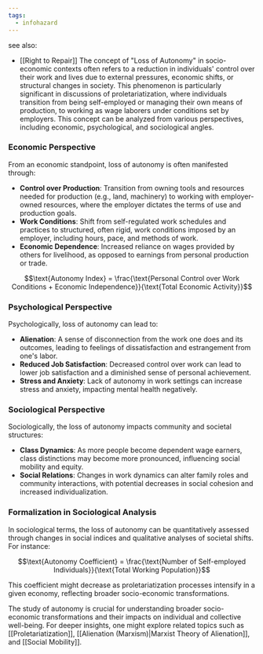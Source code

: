 ```yaml
---
tags:
  - infohazard
---
```


see also:
- [[Right to Repair]]
The concept of "Loss of Autonomy" in socio-economic contexts often refers to a reduction in individuals' control over their work and lives due to external pressures, economic shifts, or structural changes in society. This phenomenon is particularly significant in discussions of proletariatization, where individuals transition from being self-employed or managing their own means of production, to working as wage laborers under conditions set by employers. This concept can be analyzed from various perspectives, including economic, psychological, and sociological angles.

### Economic Perspective

From an economic standpoint, loss of autonomy is often manifested through:
- **Control over Production**: Transition from owning tools and resources needed for production (e.g., land, machinery) to working with employer-owned resources, where the employer dictates the terms of use and production goals.
- **Work Conditions**: Shift from self-regulated work schedules and practices to structured, often rigid, work conditions imposed by an employer, including hours, pace, and methods of work.
- **Economic Dependence**: Increased reliance on wages provided by others for livelihood, as opposed to earnings from personal production or trade.

$$\text{Autonomy Index} = \frac{\text{Personal Control over Work Conditions + Economic Independence}}{\text{Total Economic Activity}}$$

### Psychological Perspective

Psychologically, loss of autonomy can lead to:
- **Alienation**: A sense of disconnection from the work one does and its outcomes, leading to feelings of dissatisfaction and estrangement from one's labor.
- **Reduced Job Satisfaction**: Decreased control over work can lead to lower job satisfaction and a diminished sense of personal achievement.
- **Stress and Anxiety**: Lack of autonomy in work settings can increase stress and anxiety, impacting mental health negatively.

### Sociological Perspective

Sociologically, the loss of autonomy impacts community and societal structures:
- **Class Dynamics**: As more people become dependent wage earners, class distinctions may become more pronounced, influencing social mobility and equity.
- **Social Relations**: Changes in work dynamics can alter family roles and community interactions, with potential decreases in social cohesion and increased individualization.

### Formalization in Sociological Analysis

In sociological terms, the loss of autonomy can be quantitatively assessed through changes in social indices and qualitative analyses of societal shifts. For instance:

$$\text{Autonomy Coefficient} = \frac{\text{Number of Self-employed Individuals}}{\text{Total Working Population}}$$

This coefficient might decrease as proletariatization processes intensify in a given economy, reflecting broader socio-economic transformations.

The study of autonomy is crucial for understanding broader socio-economic transformations and their impacts on individual and collective well-being. For deeper insights, one might explore related topics such as [[Proletariatization]], [[Alienation (Marxism)|Marxist Theory of Alienation]], and [[Social Mobility]].